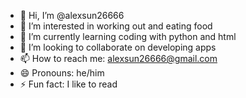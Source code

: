 - 👋 Hi, I’m @alexsun26666
- 👀 I’m interested in working out and eating food
- 🌱 I’m currently learning coding with python and html
- 💞️ I’m looking to collaborate on developing apps
- 📫 How to reach me: alexsun26666@gmail.com
- 😄 Pronouns: he/him
- ⚡ Fun fact: I like to read

<!---
alexsun26666/alexsun26666 is a ✨ special ✨ repository because its `README.md` (this file) appears on your GitHub profile.
You can click the Preview link to take a look at your changes.
--->
